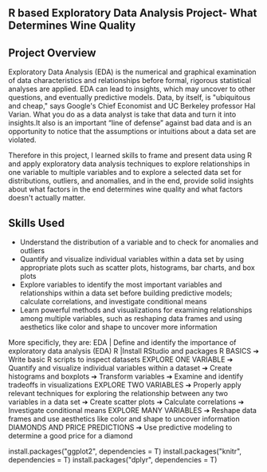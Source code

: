 ## R based Exploratory Data Analysis Project- What Determines Wine Quality

## Project Overview
Exploratory Data Analysis (EDA) is the numerical and graphical examination of data characteristics and relationships before formal, rigorous statistical analyses are applied. EDA can lead to insights, which may uncover to other questions, and eventually predictive models. Data, by itself, is "ubiquitous and cheap," says Google's Chief Economist and UC Berkeley professor Hal Varian. What you do as a data analyst is take that data and turn it into insights.It also is an important “line of defense” against bad data and is an opportunity to notice that the assumptions or intuitions about a data set are violated.

Therefore in this project, I learned skills to frame and present data using R and apply exploratory data analysis techniques to explore relationships in one variable to multiple variables and to explore a selected data set for distributions, outliers, and anomalies, and in the end, provide solid insights about what factors in the end determines wine quality and what factors doesn't actually matter.

## Skills Used
- Understand the distribution of a variable and to check for anomalies and outliers
- Quantify and visualize individual variables within a data set by using appropriate plots such as scatter plots, histograms, bar charts, and box plots
- Explore variables to identify the most important variables and relationships within a data set before building predictive models; calculate correlations, and investigate conditional means
- Learn powerful methods and visualizations for examining relationships among multiple variables, such as reshaping data frames and using aesthetics like color and shape to uncover more information

More specificly, they are: 
EDA | Define and identify the importance of exploratory data analysis (EDA)
R |Install RStudio and packages
R BASICS
➔ Write basic R scripts to inspect datasets
EXPLORE ONE VARIABLE
➔ Quantify and visualize individual variables within a dataset ➔ Create histograms and boxplots
➔ Transform variables
➔ Examine and identify tradeoffs in visualizations
EXPLORE TWO VARIABLES
➔ Properly apply relevant techniques for exploring the relationship between any two variables in a data set
➔ Create scatter plots
➔ Calculate correlations
➔ Investigate conditional means
EXPLORE MANY VARIABLES
➔ Reshape data frames and use aesthetics like color and shape to uncover information
DIAMONDS AND PRICE PREDICTIONS
➔ Use predictive modeling to determine a good price for a diamond

install.packages("ggplot2", dependencies = T) 
install.packages("knitr", dependencies = T)
install.packages("dplyr", dependencies = T)

